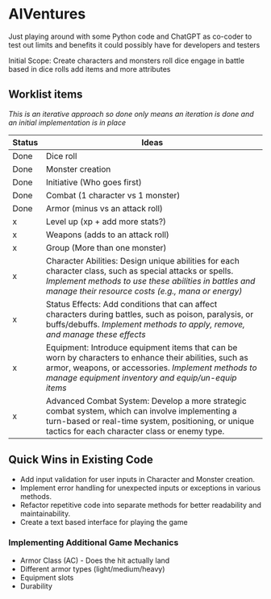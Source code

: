 # AIVentures

Just playing around with some Python code and ChatGPT as co-coder to test out limits and benefits it could possibly have for developers and testers

Initial Scope:
Create characters and monsters
roll dice
engage in battle based in dice rolls
add items and more attributes

## Worklist items ##
_This is an iterative approach so done only means an iteration is done and an initial implementation is in place_


Status | Ideas
-------| ------
Done | Dice roll
Done | Monster creation
Done | Initiative (Who goes first)
Done | Combat (1 character vs 1 monster)
Done | Armor (minus vs an attack roll)
 x | Level up (xp + add more stats?)
 x | Weapons (adds to an attack roll)
 x | Group (More than one monster)
 x | Character Abilities: Design unique abilities for each character class, such as special attacks or spells. _Implement methods to use these abilities in battles and manage their resource costs (e.g., mana or energy)_
 x | Status Effects: Add conditions that can affect characters during battles, such as poison, paralysis, or buffs/debuffs. _Implement methods to apply, remove, and manage these effects_
 x | Equipment: Introduce equipment items that can be worn by characters to enhance their abilities, such as armor, weapons, or accessories. _Implement methods to manage equipment inventory and equip/un-equip items_
 x | Advanced Combat System: Develop a more strategic combat system, which can involve implementing a turn-based or real-time system, positioning, or unique tactics for each character class or enemy type.

## Quick Wins in Existing Code ##

* Add input validation for user inputs in Character and Monster creation.
* Implement error handling for unexpected inputs or exceptions in various methods.
* Refactor repetitive code into separate methods for better readability and maintainability.
* Create a text based interface for playing the game


### Implementing Additional Game Mechanics ###
* Armor Class (AC) - Does the hit actually land
* Different armor types (light/medium/heavy)
* Equipment slots
* Durability
